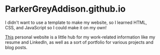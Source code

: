 # ParkerGreyAddison.github.io

I didn't want to use a template to make my website, so I learned HTML, CSS, and JavaScript so I could make it on my own!

[This](http://parkeraddison.com) personal website is a little hub for my work-related information like my resume and LinkedIn, as well as a sort of portfolio for various projects and blog posts.
